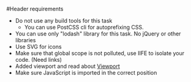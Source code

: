 #Header requirements

* Do not use any build tools for this task
    * You can use PostCSS cli for autoprefixing CSS.  
* You can use only "lodash" library for this task. No jQuery or other libraries  
* Use SVG for icons  
* Make sure that global scope is not polluted, use IIFE to isolate your code. (Need links)
* Added viewport and read about [Viewport](https://www.w3schools.com/css/css_rwd_viewport.asp)
* Make sure JavaScript is imported in the correct position
